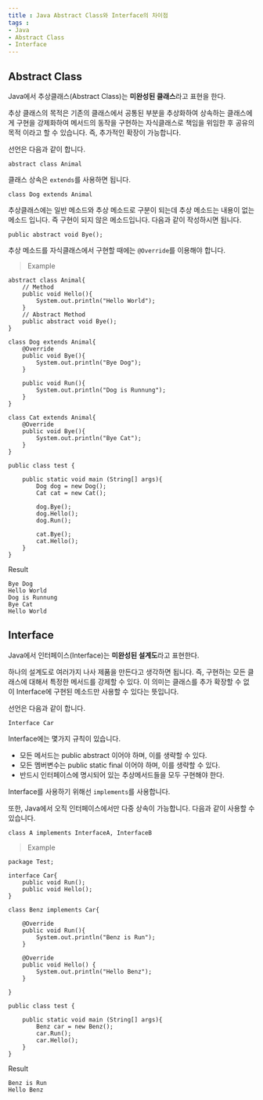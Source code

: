 ```yaml
---
title : Java Abstract Class와 Interface의 차이점
tags :
- Java
- Abstract Class
- Interface
---
```


## Abstract Class

Java에서 추상클래스(Abstract Class)는 **미완성된 클래스**라고 표현을 한다.

추상 클래스의 목적은 기존의 클래스에서 공통된 부분을 추상화하여 상속하는 클래스에게 구현을 강제화하여 메서드의 동작을 구현하는 자식클래스로 책임을 위임한 후 공유의 목적 이라고 할 수 있습니다. 즉, 추가적인 확장이 가능합니다.

선언은 다음과 같이 합니다. 

```
abstract class Animal
```

클래스 상속은 `extends`를 사용하면 됩니다.

```
class Dog extends Animal
```

추상클래스에는 일반 메소드와 추상 메소드로 구분이 되는데 추상 메소드는 내용이 없는 메소드 입니다. 즉 구현이 되지 않은 메소드입니다. 다음과 같이 작성하시면 됩니다. 

```
public abstract void Bye();
```

추상 메소드를 자식클래스에서 구현할 때에는 `@Override`를 이용해야 합니다.

> Example

```
abstract class Animal{
    // Method
    public void Hello(){
        System.out.println("Hello World");
    }
    // Abstract Method
    public abstract void Bye();
}

class Dog extends Animal{
    @Override
    public void Bye(){
        System.out.println("Bye Dog");
    }

    public void Run(){
        System.out.println("Dog is Runnung");
    }
}

class Cat extends Animal{
    @Override
    public void Bye(){
        System.out.println("Bye Cat");
    }
}

public class test {

    public static void main (String[] args){
        Dog dog = new Dog();
        Cat cat = new Cat();

        dog.Bye();
        dog.Hello();
        dog.Run();

        cat.Bye();
        cat.Hello();
    }
}
```

Result

```
Bye Dog
Hello World
Dog is Runnung
Bye Cat
Hello World
```

## Interface

Java에서 인터페이스(Interface)는 **미완성된 설계도**라고 표현한다.

하나의 설계도로 여러가지 나사 제품을 만든다고 생각하면 됩니다. 즉, 구현하는 모든 클래스에 대해서 특정한 메서드를 강제할 수 있다. 이 의미는 클래스를 추가 확장할 수 없이 Interface에 구현된 메소드만 사용할 수 있다는 뜻입니다.

선언은 다음과 같이 합니다.  

```
Interface Car
```

Interface에는 몇가지 규칙이 있습니다.

- 모든 메서드는 public abstract 이어야 하며, 이를 생략할 수 있다.
- 모든 멤버변수는 public static final 이어야 하며, 이를 생략할 수 있다.
- 반드시 인터페이스에 명시되어 있는 추상메서드들을 모두 구현해야 한다.

Interface를 사용하기 위해선 `implements`를 사용합니다.

또한, Java에서 오직 인터페이스에서만 다중 상속이 가능합니다. 다음과 같이 사용할 수 있습니다. 

```
class A implements InterfaceA, InterfaceB
``` 

> Example

```
package Test;

interface Car{
    public void Run();
    public void Hello();
}

class Benz implements Car{

    @Override
    public void Run(){
        System.out.println("Benz is Run");
    }
    
    @Override
    public void Hello() {
    	System.out.println("Hello Benz");
    }

}

public class test {

    public static void main (String[] args){
        Benz car = new Benz();
        car.Run();
        car.Hello();
    }
}
```

Result

```
Benz is Run
Hello Benz
```



